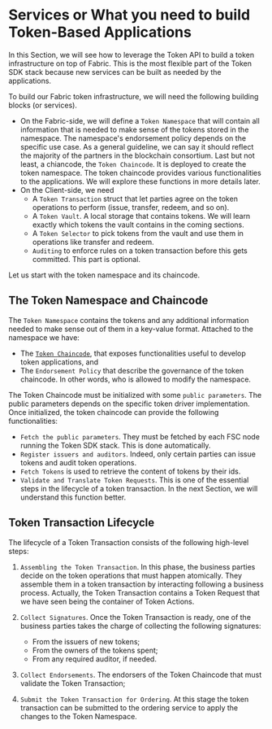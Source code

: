 # Services or What you need to build Token-Based Applications

In this Section, we will see how to leverage the Token API to build a token infrastructure on top of Fabric.
This is the most flexible part of the Token SDK stack because new services can be built as needed by the applications.

To build our Fabric token infrastructure, we will need the following building blocks (or services).

- On the Fabric-side, we will define a `Token Namespace` that will contain all information that is needed to make 
  sense of the tokens stored in the namespace. The namespace's endorsement policy depends on the specific use case.
  As a general guideline, we can say it should reflect the majority of the partners in the blockchain consortium.
  Last but not least, a chiancode, the `Token Chaincode`. It is deployed to create the token namespace.
  The token chaincode provides various functionalities to the applications.
  We will explore these functions in more details later.
- On the Client-side, we need
    - A `Token Transaction` struct that let parties agree on the token operations to perform 
      (issue, transfer, redeem, and so on).
    - A `Token Vault`. A local storage that contains tokens. We will learn exactly which tokens the vault contains
      in the coming sections.
    - A `Token Selector` to pick tokens from the vault and use them in operations like transfer and redeem.
    - `Auditing` to enforce rules on a token transaction before this gets committed. This part is optional.
  
Let us start with the token namespace and its chaincode.

## The Token Namespace and Chaincode

The `Token Namespace` contains the tokens and any additional information needed to make sense out of them
in a key-value format. Attached to the namespace we have: 
- The [`Token Chaincode`](https://github.com/hyperledger-labs/fabric-token-sdk/tree/main/token/services/tcc),
  that exposes functionalities useful to develop token applications, and 
- The `Endorsement Policy` that describe the governance of the token chaincode. In other words, who is allowed to
modify the namespace.
  
The Token Chaincode must be initialized with some `public parameters`. 
The public parameters depends on the specific token driver implementation.
Once initialized, the token chaincode can provide the following functionalities:
- `Fetch the public parameters`. They must be fetched by each FSC node running the Token SDK stack. 
  This is done automatically. 
- `Register issuers and auditors`. Indeed, only certain parties can issue tokens and audit token operations.
- `Fetch Tokens` is used to retrieve the content of tokens by their ids.  
- `Validate and Translate Token Requests`. This is one of the essential steps in the lifecycle of a token transaction.
In the next Section, we will understand this function better. 

## Token Transaction Lifecycle

The lifecycle of a Token Transaction consists of the following high-level steps:
1. `Assembling the Token Transaction`. In this phase, the business parties decide on the token operations
that must happen atomically. They assemble them in a token transaction by interacting following a business process.
   Actually, the Token Transaction contains a Token Request that we have seen being the container of Token Actions.
2. `Collect Signatures`. Once the Token Transaction is ready, one of the business parties takes the charge of
collecting the following signatures:
   - From the issuers of new tokens;
   - From the owners of the tokens spent;
   - From any required auditor, if needed.

3. `Collect Endorsements`. The endorsers of the Token Chaincode that must validate the Token Transaction;

4. `Submit the Token Transaction for Ordering`. At this stage the token transaction can be submitted to the ordering
service to apply the changes to the Token Namespace.
   